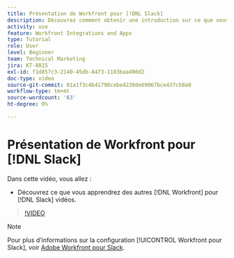 ```yaml
---
title: Présentation de Workfront pour [!DNL Slack]
description: Découvrez comment obtenir une introduction sur ce que vous apprendrez d’autres [!DNL Workfront] pour les vidéos de Slack.
activity: use
feature: Workfront Integrations and Apps
type: Tutorial
role: User
level: Beginner
team: Technical Marketing
jira: KT-8815
exl-id: f1d857c3-2140-45db-8473-1183baa490d2
doc-type: video
source-git-commit: 01a1f3c4b41798cebe4239de69067bce437cb8a0
workflow-type: tm+mt
source-wordcount: '63'
ht-degree: 0%

---
```


# Présentation de Workfront pour [!DNL Slack]

Dans cette vidéo, vous allez :

* Découvrez ce que vous apprendrez des autres [!DNL Workfront] pour [!DNL Slack] vidéos.

>[!VIDEO](https://video.tv.adobe.com/v/335116/?quality=12&learn=on)

>[!NOTE]
>
>Pour plus d’informations sur la configuration [!UICONTROL Workfront pour Slack], voir [Adobe Workfront pour Slack](https://experienceleague.adobe.com/docs/workfront/using/adobe-workfront-integrations/workfront-for-slack/use-workfront-for-slack.html?lang=en).

